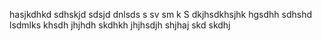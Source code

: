 hasjkdhkd sdhskjd
sdsjd dnlsds s
 sv sm k
S
dkjhsdkhsjhk hgsdhh sdhshd
lsdmlks
khsdh
jhjhdh
skdhkh
jhjhsdjh
shjhaj
skd
skdhj
